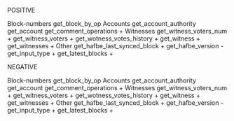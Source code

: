 POSITIVE

Block-numbers
    get_block_by_op
Accounts
    get_account_authority
    get_account
    get_comment_operations +
Witnesses
    get_witness_voters_num +
    get_witness_voters +
    get_wotness_votes_history +
    get_witness +
    get_witnesses +
Other
    get_hafbe_last_synced_block +
    get_hafbe_version -
    get_input_type +
    get_latest_blocks +

NEGATIVE    

Block-numbers
    get_block_by_op
Accounts
    get_account_authority
    get_account
    get_comment_operations +
Witnesses
    get_witness_voters_num +
    get_witness_voters +
    get_wotness_votes_history +
    get_witness +
    get_witnesses +
Other
    get_hafbe_last_synced_block +
    get_hafbe_version -
    get_input_type +
    get_latest_blocks +


